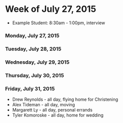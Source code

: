 # Week of July 27, 2015

* Example Student: 8:30am - 1:00pm, interview

### Monday, July 27, 2015

### Tuesday, July 28, 2015

### Wednesday, July 29, 2015

### Thursday, July 30, 2015

### Friday, July 31, 2015
* Drew Reynolds - all day, flying home for Christening
* Alex Tideman - all day, moving
* Margarett Ly - all day, personal errands
* Tyler Komoroske - all day, home for wedding
